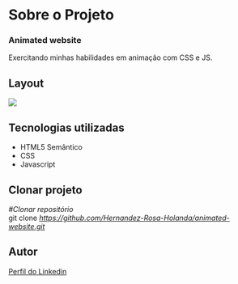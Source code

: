 <div>
  <h1>Sobre o Projeto</h1>

  <h3>Animated website</h3> 
  <p>
    Exercitando minhas habilidades em animação com CSS e JS.
  </p>
<h2>Layout</h2>
  <p>
    <img src="https://user-images.githubusercontent.com/82759865/139171526-da9f261c-8b06-4c9b-8f95-27dded6824ef.gif"/>
  </p>

<h2>Tecnologias utilizadas</h2>

<ul>
  <li>HTML5 Semântico
  <li>CSS
  <li>Javascript
</ul>

<h2>Clonar projeto</h2>

<i>#Clonar repositório</i></br>
  git clone <i>https://github.com/Hernandez-Rosa-Holanda/animated-website.git</i>

<h2>Autor</h2> 
<p>
<a href="https://www.linkedin.com/in/hernandez-rosa-de-holanda/">Perfil do Linkedin</a>
</p>
</div> 

